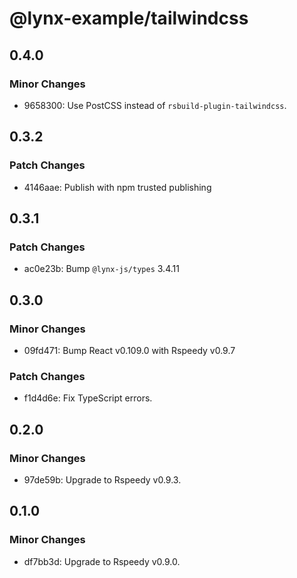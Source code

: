 # @lynx-example/tailwindcss

## 0.4.0

### Minor Changes

- 9658300: Use PostCSS instead of `rsbuild-plugin-tailwindcss`.

## 0.3.2

### Patch Changes

- 4146aae: Publish with npm trusted publishing

## 0.3.1

### Patch Changes

- ac0e23b: Bump `@lynx-js/types` 3.4.11

## 0.3.0

### Minor Changes

- 09fd471: Bump React v0.109.0 with Rspeedy v0.9.7

### Patch Changes

- f1d4d6e: Fix TypeScript errors.

## 0.2.0

### Minor Changes

- 97de59b: Upgrade to Rspeedy v0.9.3.

## 0.1.0

### Minor Changes

- df7bb3d: Upgrade to Rspeedy v0.9.0.
